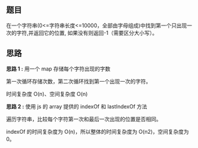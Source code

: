 ## 题目

在一个字符串(0<=字符串长度<=10000，全部由字母组成)中找到第一个只出现一次的字符,并返回它的位置, 如果没有则返回-1（需要区分大小写）。

## 思路

**思路 1 :**
用一个 map 存储每个字符出现的字数

第一次循环存储次数，第二次循环找到第一个出现一次的字符。

时间复杂度 O(n)、空间复杂度 O(n)

**思路 2 :**
使用 js 的 array 提供的 indexOf 和 lastIndexOf 方法

遍历字符串，比较每个字符第一次和最后一次出现的位置是否相同。

indexOf 的时间复杂度为 O(n)，所以整体的时间复杂度为 O(n2)，空间复杂度为 0。
